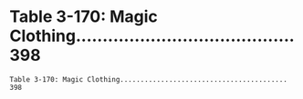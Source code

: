 # Table 3-170: Magic Clothing......................................... 398

```
Table 3-170: Magic Clothing......................................... 398

```
